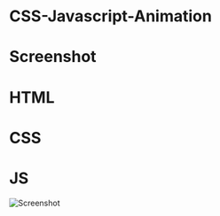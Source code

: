 # CSS-Javascript-Animation

# Screenshot

# HTML

# CSS

# JS

![Screenshot](https://user-images.githubusercontent.com/88297426/153995337-f03baae4-8132-4b33-bdda-a5138b95e1be.png)

